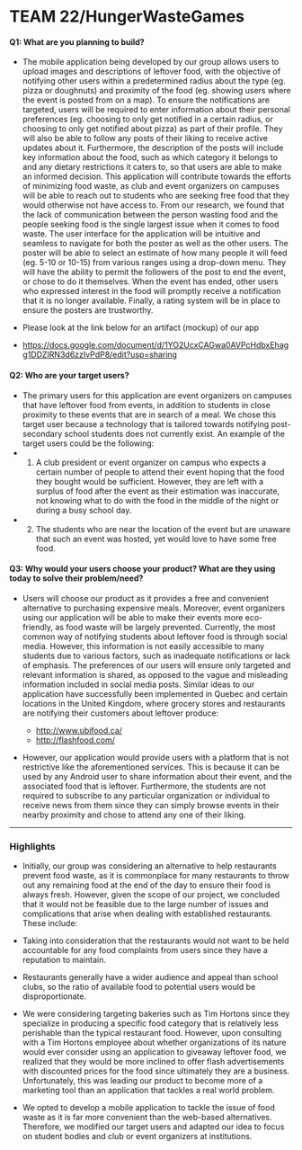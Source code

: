 # TEAM 22/HungerWasteGames

#### Q1: What are you planning to build?

 * The mobile application being developed by our group allows users to upload images and descriptions of leftover food, with the   objective of notifying other users 
 within a predetermined radius about the type (eg. pizza or doughnuts) and proximity of the food (eg. showing users where the event is posted from on a map). 
 To ensure the notifications are targeted, users will be required to enter information about their personal preferences (eg. choosing to only get notified in a 
 certain radius, or choosing to only get notified about pizza) as part of their profile. They will also be able to follow any posts of their liking to receive 
 active updates about it. Furthermore, the description of the posts will include key information about the food, such as which category it belongs to and any dietary 
 restrictions it caters to, so that users are able to make an informed decision. This application will contribute towards the efforts of minimizing food waste, as club 
 and event organizers on campuses will be able to reach out to students who are seeking free food that they would otherwise not have access to. From our research, we found 
 that the lack of communication between the person wasting food and the people seeking food is the single largest issue when it comes to food waste. The user interface for 
 the application will be intuitive and seamless to navigate for both the poster as well as the other users. The poster will be able to select an estimate of how many people 
 it will feed (eg. 5-10 or 10-15) from various ranges using a drop-down menu. They will have the ability to permit the followers of the post to end the event, or chose to do it 
 themselves. When the event has ended, other users who expressed interest in the food will promptly receive a notification that it is no longer available. Finally, a rating system 
 will be in place to ensure the posters are trustworthy. 
 
 * Please look at the link below for an artifact (mockup) of our app 
 * https://docs.google.com/document/d/1YO2UcxCAGwa0AVPcHdbxEhagg1DDZIRN3d6zzIvPdP8/edit?usp=sharing



#### Q2: Who are your target users?

 * The primary users for this application are event organizers on campuses that have leftover food from events, in addition to students in close proximity to these events that are 
  in search of a meal. We chose this target user because a technology that is tailored towards notifying post-secondary school students does not currently exist. An example of the 
  target users could be the following:
  * 1. A club president or event organizer on campus who expects a certain number of people to attend their event hoping that the food they bought would be sufficient. However, they 
      are left with a surplus of food after the event as their estimation was inaccurate, not knowing what to do with the food in the middle of the night or during a busy school day. 
  * 2. The students who are near the location of the event but are unaware that such an event was hosted, yet would love to have some free food. 



#### Q3: Why would your users choose your product? What are they using today to solve their problem/need?

 * Users will choose our product as it provides a free and convenient alternative to purchasing expensive meals. Moreover, event organizers using our application will be able to make their 
  events more eco-friendly, as food waste will be largely prevented. Currently, the most common way of notifying students about leftover food is through social media. However, this information 
  is not easily accessible to many students due to various factors, such as inadequate notifications or lack of emphasis. The preferences of our users will ensure only targeted and relevant 
  information is shared, as opposed to the vague and misleading information included in social media posts. Similar ideas to our application have successfully been implemented in Quebec and certain 
  locations in the United Kingdom, where grocery stores and restaurants are notifying their customers about leftover produce:
   * http://www.ubifood.ca/
   * http://flashfood.com/
   
 * However, our application would provide users with a platform that is not restrictive like the aforementioned services. This is because it can be used by any Android user to share information about 
  their event, and the associated food that is leftover. Furthermore, the students are not required to subscribe to any particular organization or individual to receive news from them since they can 
  simply browse events in their nearby proximity and chose to attend any one of their liking.



----

### Highlights

 * Initially, our group was considering an alternative to help restaurants prevent food waste, as it is commonplace for many restaurants to throw out any remaining food at the end of the day to ensure 
  their food is always fresh. However, given the scope of our project, we concluded that it would not be feasible due to the large number of issues and complications that arise when dealing with established 
  restaurants. These include: 
  * Taking into consideration that the restaurants would not want to be held accountable for any food complaints from users since they have a reputation to maintain. 
  * Restaurants generally have a wider audience and appeal than school clubs, so the ratio of available food to potential users would be disproportionate.
  * We were considering targeting bakeries such as Tim Hortons since they specialize in producing a specific food category that is relatively less perishable than the typical restaurant food. However, upon 
    consulting with a Tim Hortons employee about whether organizations of its nature would ever consider using an application to giveaway leftover food, we realized that they would be more inclined to offer 
	flash advertisements with discounted prices for the food since ultimately they are a business. Unfortunately, this was leading our product to become more of a marketing tool than an application that tackles 
	a real world problem.

 * We opted to develop a mobile application to tackle the issue of food waste as it is far more convenient than the web-based alternatives. Therefore, we modified our target users and adapted our idea to focus 
  on student bodies and club or event organizers at institutions.
